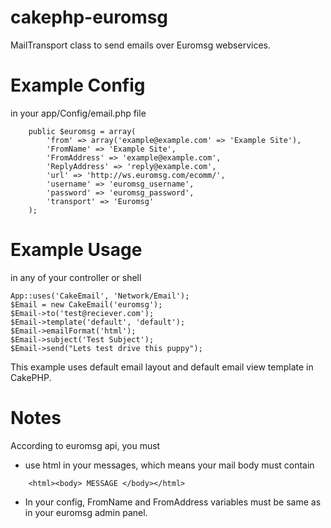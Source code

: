 cakephp-euromsg
===============

MailTransport class to send emails over Euromsg webservices. 

Example Config 
==============
in your app/Config/email.php file
```
	public $euromsg = array(
		'from' => array('example@example.com' => 'Example Site'),
		'FromName' => 'Example Site',
		'FromAddress' => 'example@example.com',
		'ReplyAddress' => 'reply@example.com',
		'url' => 'http://ws.euromsg.com/ecomm/',
		'username' => 'euromsg_username',
		'password' => 'euromsg_password',
		'transport' => 'Euromsg'
	);
```

Example Usage
=============
in any of your controller or shell 
```
App::uses('CakeEmail', 'Network/Email');
$Email = new CakeEmail('euromsg');
$Email->to('test@reciever.com');
$Email->template('default', 'default');
$Email->emailFormat('html');
$Email->subject('Test Subject');
$Email->send("Lets test drive this puppy");
```

This example uses default email layout and default email view template in CakePHP. 

Notes
===============
According to euromsg api, you must
* use html in your messages, which means your mail body must contain 
```
	<html><body> MESSAGE </body></html>
```
* In your config, FromName and FromAddress variables must be same as in your euromsg admin panel.  